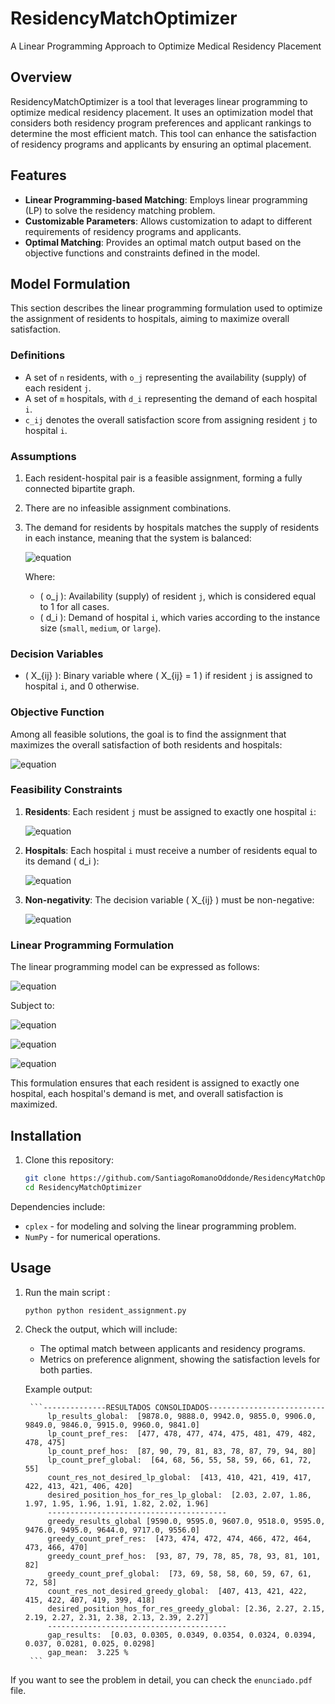 # ResidencyMatchOptimizer

A Linear Programming Approach to Optimize Medical Residency Placement

## Overview

ResidencyMatchOptimizer is a tool that leverages linear programming to optimize medical residency placement. It uses an optimization model that considers both residency program preferences and applicant rankings to determine the most efficient match. This tool can enhance the satisfaction of residency programs and applicants by ensuring an optimal placement.

## Features

- **Linear Programming-based Matching**: Employs linear programming (LP) to solve the residency matching problem.
- **Customizable Parameters**: Allows customization to adapt to different requirements of residency programs and applicants.
- **Optimal Matching**: Provides an optimal match output based on the objective functions and constraints defined in the model.


## Model Formulation

This section describes the linear programming formulation used to optimize the assignment of residents to hospitals, aiming to maximize overall satisfaction.

### Definitions

- A set of `n` residents, with `o_j` representing the availability (supply) of each resident `j`.
- A set of `m` hospitals, with `d_i` representing the demand of each hospital `i`.
- `c_ij` denotes the overall satisfaction score from assigning resident `j` to hospital `i`.

### Assumptions

1. Each resident-hospital pair is a feasible assignment, forming a fully connected bipartite graph.
2. There are no infeasible assignment combinations.
3. The demand for residents by hospitals matches the supply of residents in each instance, meaning that the system is balanced:
   
   ![equation](https://latex.codecogs.com/png.image?\color{white}\sum_{j=1}^{n}%20o_j%20=%20\sum_{i=1}^{m}%20d_i)

   Where:
   - \( o_j \): Availability (supply) of resident `j`, which is considered equal to 1 for all cases.
   - \( d_i \): Demand of hospital `i`, which varies according to the instance size (`small`, `medium`, or `large`).

### Decision Variables

- \( X_{ij} \): Binary variable where \( X_{ij} = 1 \) if resident `j` is assigned to hospital `i`, and 0 otherwise.

### Objective Function

Among all feasible solutions, the goal is to find the assignment that maximizes the overall satisfaction of both residents and hospitals:

![equation](https://latex.codecogs.com/png.image?\color{white}\max%20\sum_{j=1}^{n}%20\sum_{i=1}^{m}%20c_{ij}%20\cdot%20X_{ij})

### Feasibility Constraints

1. **Residents**: Each resident `j` must be assigned to exactly one hospital `i`:

   ![equation](https://latex.codecogs.com/png.image?\color{white}\sum_{i=1}^{m}%20X_{ij}%20=%20o_j,%20\quad%20\forall%20j%20=%201,%20\dots,%20n)

2. **Hospitals**: Each hospital `i` must receive a number of residents equal to its demand \( d_i \):

   ![equation](https://latex.codecogs.com/png.image?\color{white}\sum_{j=1}^{n}%20X_{ij}%20=%20d_i,%20\quad%20\forall%20i%20=%201,%20\dots,%20m)

3. **Non-negativity**: The decision variable \( X_{ij} \) must be non-negative:

   ![equation](https://latex.codecogs.com/png.image?\color{white}X_{ij}%20\geq%200,%20\quad%20\forall%20j%20=%201,%20\dots,%20n,%20\quad%20\forall%20i%20=%201,%20\dots,%20m)

### Linear Programming Formulation

The linear programming model can be expressed as follows:

![equation](https://latex.codecogs.com/png.image?\color{white}\max%20\sum_{j=1}^{n}%20\sum_{i=1}^{m}%20c_{ij}%20\cdot%20X_{ij})

Subject to:

![equation](https://latex.codecogs.com/png.image?\color{white}\sum_{i=1}^{m}%20X_{ij}%20=%20o_j,%20\quad%20\forall%20j%20=%201,%20\dots,%20n)

![equation](https://latex.codecogs.com/png.image?\color{white}\sum_{j=1}^{n}%20X_{ij}%20=%20d_i,%20\quad%20\forall%20i%20=%201,%20\dots,%20m)

![equation](https://latex.codecogs.com/png.image?\color{white}X_{ij}%20\geq%200,%20\quad%20\forall%20j%20=%201,%20\dots,%20n,%20\quad%20\forall%20i%20=%201,%20\dots,%20m)

This formulation ensures that each resident is assigned to exactly one hospital, each hospital's demand is met, and overall satisfaction is maximized.

## Installation

1. Clone this repository:

    ```bash
    git clone https://github.com/SantiagoRomanoOddonde/ResidencyMatchOptimizer.git
    cd ResidencyMatchOptimizer
    ```

Dependencies include:
- `cplex` - for modeling and solving the linear programming problem.
- `NumPy` - for numerical operations.

## Usage

1. Run the main script :

    ```bash
    python python resident_assignment.py
    ```

2. Check the output, which will include:
    - The optimal match between applicants and residency programs.
    - Metrics on preference alignment, showing the satisfaction levels for both parties.

    Example output:

        ```--------------RESULTADOS CONSOLIDADOS--------------------------
            lp_results_global:  [9878.0, 9888.0, 9942.0, 9855.0, 9906.0, 9849.0, 9846.0, 9915.0, 9960.0, 9841.0]
            lp_count_pref_res:  [477, 478, 477, 474, 475, 481, 479, 482, 478, 475]
            lp_count_pref_hos:  [87, 90, 79, 81, 83, 78, 87, 79, 94, 80]
            lp_count_pref_global:  [64, 68, 56, 55, 58, 59, 66, 61, 72, 55]
            count_res_not_desired_lp_global:  [413, 410, 421, 419, 417, 422, 413, 421, 406, 420]
            desired_position_hos_for_res_lp_global:  [2.03, 2.07, 1.86, 1.97, 1.95, 1.96, 1.91, 1.82, 2.02, 1.96]
            ----------------------------------------
            greedy_results_global [9590.0, 9595.0, 9607.0, 9518.0, 9595.0, 9476.0, 9495.0, 9644.0, 9717.0, 9556.0]
            greedy_count_pref_res:  [473, 474, 472, 474, 466, 472, 464, 473, 466, 470]
            greedy_count_pref_hos:  [93, 87, 79, 78, 85, 78, 93, 81, 101, 82]
            greedy_count_pref_global:  [73, 69, 58, 58, 60, 59, 67, 61, 72, 58]
            count_res_not_desired_greedy_global:  [407, 413, 421, 422, 415, 422, 407, 419, 399, 418]
            desired_position_hos_for_res_greedy_global: [2.36, 2.27, 2.15, 2.19, 2.27, 2.31, 2.38, 2.13, 2.39, 2.27]
            ----------------------------------------
            gap_results:  [0.03, 0.0305, 0.0349, 0.0354, 0.0324, 0.0394, 0.037, 0.0281, 0.025, 0.0298]
            gap_mean:  3.225 %
        ```


If you want to see the problem in detail, you can check the `enunciado.pdf` file.
